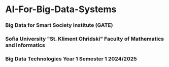 # AI-For-Big-Data-Systems

<h3>Big Data for Smart Society Institute (GATE)</h3>
<h3>Sofia University "St. Kliment Ohridski" Faculty of Mathematics and Informatics</h3>

<h3>Big Data Technologies Year 1 Semester 1 2024/2025</h3>
